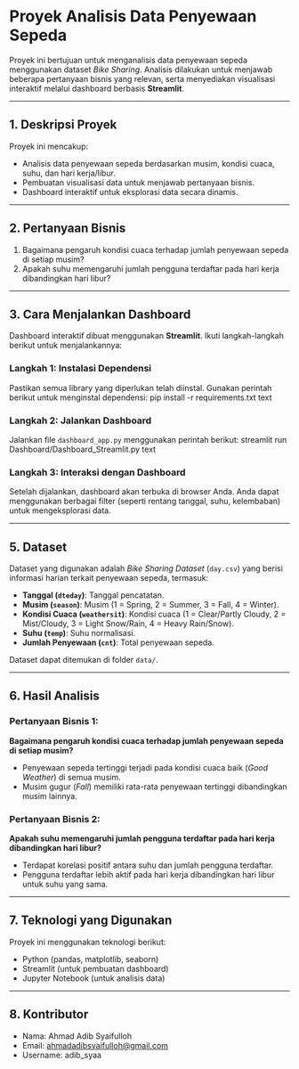 # Proyek Analisis Data Penyewaan Sepeda

Proyek ini bertujuan untuk menganalisis data penyewaan sepeda menggunakan dataset *Bike Sharing*. Analisis dilakukan untuk menjawab beberapa pertanyaan bisnis yang relevan, serta menyediakan visualisasi interaktif melalui dashboard berbasis **Streamlit**.

---

## **1. Deskripsi Proyek**
Proyek ini mencakup:
- Analisis data penyewaan sepeda berdasarkan musim, kondisi cuaca, suhu, dan hari kerja/libur.
- Pembuatan visualisasi data untuk menjawab pertanyaan bisnis.
- Dashboard interaktif untuk eksplorasi data secara dinamis.

---

## **2. Pertanyaan Bisnis**
1. Bagaimana pengaruh kondisi cuaca terhadap jumlah penyewaan sepeda di setiap musim?
2. Apakah suhu memengaruhi jumlah pengguna terdaftar pada hari kerja dibandingkan hari libur?

---

## **3. Cara Menjalankan Dashboard**
Dashboard interaktif dibuat menggunakan **Streamlit**. Ikuti langkah-langkah berikut untuk menjalankannya:

### **Langkah 1: Instalasi Dependensi**
Pastikan semua library yang diperlukan telah diinstal. Gunakan perintah berikut untuk menginstal dependensi:
pip install -r requirements.txt
text

### **Langkah 2: Jalankan Dashboard**
Jalankan file `dashboard_app.py` menggunakan perintah berikut:
streamlit run Dashboard/Dashboard_Streamlit.py
text

### **Langkah 3: Interaksi dengan Dashboard**
Setelah dijalankan, dashboard akan terbuka di browser Anda. Anda dapat menggunakan berbagai filter (seperti rentang tanggal, suhu, kelembaban) untuk mengeksplorasi data.

---

## **5. Dataset**
Dataset yang digunakan adalah *Bike Sharing Dataset* (`day.csv`) yang berisi informasi harian terkait penyewaan sepeda, termasuk:
- **Tanggal (`dteday`)**: Tanggal pencatatan.
- **Musim (`season`)**: Musim (1 = Spring, 2 = Summer, 3 = Fall, 4 = Winter).
- **Kondisi Cuaca (`weathersit`)**: Kondisi cuaca (1 = Clear/Partly Cloudy, 2 = Mist/Cloudy, 3 = Light Snow/Rain, 4 = Heavy Rain/Snow).
- **Suhu (`temp`)**: Suhu normalisasi.
- **Jumlah Penyewaan (`cnt`)**: Total penyewaan sepeda.

Dataset dapat ditemukan di folder `data/`.

---

## **6. Hasil Analisis**
### Pertanyaan Bisnis 1:
**Bagaimana pengaruh kondisi cuaca terhadap jumlah penyewaan sepeda di setiap musim?**
- Penyewaan sepeda tertinggi terjadi pada kondisi cuaca baik (*Good Weather*) di semua musim.
- Musim gugur (*Fall*) memiliki rata-rata penyewaan tertinggi dibandingkan musim lainnya.

### Pertanyaan Bisnis 2:
**Apakah suhu memengaruhi jumlah pengguna terdaftar pada hari kerja dibandingkan hari libur?**
- Terdapat korelasi positif antara suhu dan jumlah pengguna terdaftar.
- Pengguna terdaftar lebih aktif pada hari kerja dibandingkan hari libur untuk suhu yang sama.

---

## **7. Teknologi yang Digunakan**
Proyek ini menggunakan teknologi berikut:
- Python (pandas, matplotlib, seaborn)
- Streamlit (untuk pembuatan dashboard)
- Jupyter Notebook (untuk analisis data)

---

## **8. Kontributor**
- Nama: Ahmad Adib Syaifulloh
- Email: ahmadadibsyaifulloh@gmail.com
- Username: adib_syaa

